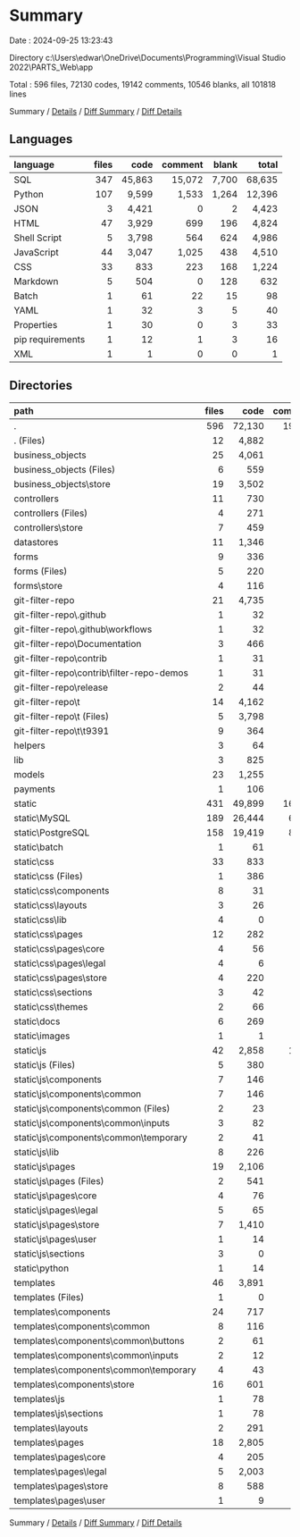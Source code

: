 # Summary

Date : 2024-09-25 13:23:43

Directory c:\\Users\\edwar\\OneDrive\\Documents\\Programming\\Visual Studio 2022\\PARTS_Web\\app

Total : 596 files,  72130 codes, 19142 comments, 10546 blanks, all 101818 lines

Summary / [Details](details.md) / [Diff Summary](diff.md) / [Diff Details](diff-details.md)

## Languages
| language | files | code | comment | blank | total |
| :--- | ---: | ---: | ---: | ---: | ---: |
| SQL | 347 | 45,863 | 15,072 | 7,700 | 68,635 |
| Python | 107 | 9,599 | 1,533 | 1,264 | 12,396 |
| JSON | 3 | 4,421 | 0 | 2 | 4,423 |
| HTML | 47 | 3,929 | 699 | 196 | 4,824 |
| Shell Script | 5 | 3,798 | 564 | 624 | 4,986 |
| JavaScript | 44 | 3,047 | 1,025 | 438 | 4,510 |
| CSS | 33 | 833 | 223 | 168 | 1,224 |
| Markdown | 5 | 504 | 0 | 128 | 632 |
| Batch | 1 | 61 | 22 | 15 | 98 |
| YAML | 1 | 32 | 3 | 5 | 40 |
| Properties | 1 | 30 | 0 | 3 | 33 |
| pip requirements | 1 | 12 | 1 | 3 | 16 |
| XML | 1 | 1 | 0 | 0 | 1 |

## Directories
| path | files | code | comment | blank | total |
| :--- | ---: | ---: | ---: | ---: | ---: |
| . | 596 | 72,130 | 19,142 | 10,546 | 101,818 |
| . (Files) | 12 | 4,882 | 99 | 94 | 5,075 |
| business_objects | 25 | 4,061 | 319 | 314 | 4,694 |
| business_objects (Files) | 6 | 559 | 27 | 67 | 653 |
| business_objects\\store | 19 | 3,502 | 292 | 247 | 4,041 |
| controllers | 11 | 730 | 66 | 115 | 911 |
| controllers (Files) | 4 | 271 | 29 | 41 | 341 |
| controllers\\store | 7 | 459 | 37 | 74 | 570 |
| datastores | 11 | 1,346 | 203 | 224 | 1,773 |
| forms | 9 | 336 | 38 | 59 | 433 |
| forms (Files) | 5 | 220 | 22 | 43 | 285 |
| forms\\store | 4 | 116 | 16 | 16 | 148 |
| git-filter-repo | 21 | 4,735 | 617 | 860 | 6,212 |
| git-filter-repo\\.github | 1 | 32 | 3 | 5 | 40 |
| git-filter-repo\\.github\\workflows | 1 | 32 | 3 | 5 | 40 |
| git-filter-repo\\Documentation | 3 | 466 | 0 | 116 | 582 |
| git-filter-repo\\contrib | 1 | 31 | 0 | 8 | 39 |
| git-filter-repo\\contrib\\filter-repo-demos | 1 | 31 | 0 | 8 | 39 |
| git-filter-repo\\release | 2 | 44 | 0 | 11 | 55 |
| git-filter-repo\\t | 14 | 4,162 | 614 | 720 | 5,496 |
| git-filter-repo\\t (Files) | 5 | 3,798 | 564 | 624 | 4,986 |
| git-filter-repo\\t\\t9391 | 9 | 364 | 50 | 96 | 510 |
| helpers | 3 | 64 | 7 | 18 | 89 |
| lib | 3 | 825 | 487 | 55 | 1,367 |
| models | 23 | 1,255 | 236 | 211 | 1,702 |
| payments | 1 | 106 | 30 | 34 | 170 |
| static | 431 | 49,899 | 16,341 | 8,371 | 74,611 |
| static\\MySQL | 189 | 26,444 | 6,883 | 4,407 | 37,734 |
| static\\PostgreSQL | 158 | 19,419 | 8,189 | 3,293 | 30,901 |
| static\\batch | 1 | 61 | 22 | 15 | 98 |
| static\\css | 33 | 833 | 223 | 168 | 1,224 |
| static\\css (Files) | 1 | 386 | 146 | 66 | 598 |
| static\\css\\components | 8 | 31 | 5 | 12 | 48 |
| static\\css\\layouts | 3 | 26 | 0 | 5 | 31 |
| static\\css\\lib | 4 | 0 | 0 | 4 | 4 |
| static\\css\\pages | 12 | 282 | 59 | 57 | 398 |
| static\\css\\pages\\core | 4 | 56 | 35 | 15 | 106 |
| static\\css\\pages\\legal | 4 | 6 | 0 | 5 | 11 |
| static\\css\\pages\\store | 4 | 220 | 24 | 37 | 281 |
| static\\css\\sections | 3 | 42 | 1 | 12 | 55 |
| static\\css\\themes | 2 | 66 | 12 | 12 | 90 |
| static\\docs | 6 | 269 | 21 | 49 | 339 |
| static\\images | 1 | 1 | 0 | 0 | 1 |
| static\\js | 42 | 2,858 | 1,001 | 434 | 4,293 |
| static\\js (Files) | 5 | 380 | 334 | 57 | 771 |
| static\\js\\components | 7 | 146 | 137 | 43 | 326 |
| static\\js\\components\\common | 7 | 146 | 137 | 43 | 326 |
| static\\js\\components\\common (Files) | 2 | 23 | 1 | 12 | 36 |
| static\\js\\components\\common\\inputs | 3 | 82 | 136 | 27 | 245 |
| static\\js\\components\\common\\temporary | 2 | 41 | 0 | 4 | 45 |
| static\\js\\lib | 8 | 226 | 75 | 71 | 372 |
| static\\js\\pages | 19 | 2,106 | 455 | 260 | 2,821 |
| static\\js\\pages (Files) | 2 | 541 | 147 | 28 | 716 |
| static\\js\\pages\\core | 4 | 76 | 0 | 26 | 102 |
| static\\js\\pages\\legal | 5 | 65 | 0 | 25 | 90 |
| static\\js\\pages\\store | 7 | 1,410 | 308 | 175 | 1,893 |
| static\\js\\pages\\user | 1 | 14 | 0 | 6 | 20 |
| static\\js\\sections | 3 | 0 | 0 | 3 | 3 |
| static\\python | 1 | 14 | 2 | 5 | 21 |
| templates | 46 | 3,891 | 699 | 191 | 4,781 |
| templates (Files) | 1 | 0 | 0 | 2 | 2 |
| templates\\components | 24 | 717 | 51 | 42 | 810 |
| templates\\components\\common | 8 | 116 | 16 | 7 | 139 |
| templates\\components\\common\\buttons | 2 | 61 | 0 | 0 | 61 |
| templates\\components\\common\\inputs | 2 | 12 | 6 | 0 | 18 |
| templates\\components\\common\\temporary | 4 | 43 | 10 | 7 | 60 |
| templates\\components\\store | 16 | 601 | 35 | 35 | 671 |
| templates\\js | 1 | 78 | 0 | 3 | 81 |
| templates\\js\\sections | 1 | 78 | 0 | 3 | 81 |
| templates\\layouts | 2 | 291 | 72 | 12 | 375 |
| templates\\pages | 18 | 2,805 | 576 | 132 | 3,513 |
| templates\\pages\\core | 4 | 205 | 94 | 28 | 327 |
| templates\\pages\\legal | 5 | 2,003 | 321 | 52 | 2,376 |
| templates\\pages\\store | 8 | 588 | 142 | 48 | 778 |
| templates\\pages\\user | 1 | 9 | 19 | 4 | 32 |

Summary / [Details](details.md) / [Diff Summary](diff.md) / [Diff Details](diff-details.md)
